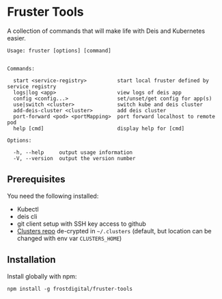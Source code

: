 # Fruster Tools

A collection of commands that will make life with Deis and Kubernetes easier.

    Usage: fruster [options] [command]
  
  
    Commands:
  
      start <service-registry>          start local fruster defined by service registry
      logs|log <app>                    view logs of deis app
      config <config...>                set/unset/get config for app(s)
      use|switch <cluster>              switch kube and deis cluster
      add-deis-cluster <cluster>        add deis cluster
      port-forward <pod> <portMapping>  port forward localhost to remote pod
      help [cmd]                        display help for [cmd]
  
    Options:
  
      -h, --help     output usage information
      -V, --version  output the version number
  

## Prerequisites

You need the following installed:

* Kubectl
* deis cli
* git client setup with SSH key access to github
* [Clusters repo](https://github.com/FrostDigital/clusters) de-crypted in `~/.clusters` (default, but location can be changed with env var `CLUSTERS_HOME`)

## Installation

Install globally with npm:

    npm install -g frostdigital/fruster-tools

